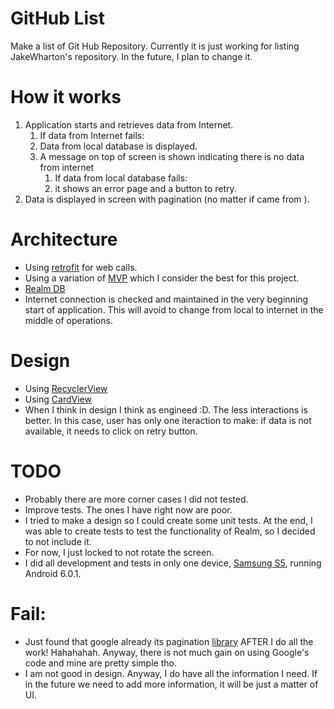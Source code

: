 # GitHub List 

Make a list of Git Hub Repository. Currently it is just working for listing JakeWharton's repository. In the future, I plan to change it.

# How it works

1. Application starts and retrieves data from Internet.
   1. If data from Internet fails:
   1. Data from local database is displayed.
   1. A message on top of screen is shown indicating there is no data from internet
      1. If data from local database fails:
      1. it shows an error page and a button to retry. 
1. Data is displayed in screen with pagination (no matter if came from ).

# Architecture

* Using [retrofit](http://square.github.io/retrofit/) for web calls.
* Using a variation of [MVP](https://en.wikipedia.org/wiki/Model%E2%80%93view%E2%80%93presenter) which I consider the best for this project.
* [Realm DB](https://blog.realm.io/realm-for-android/?)
* Internet connection is checked and maintained in the very beginning start of application. This will avoid to change from local to internet in the middle of operations.

# Design

* Using [RecyclerView](https://developer.android.com/reference/android/support/v7/widget/RecyclerView.html)
* Using [CardView](https://developer.android.com/training/material/lists-cards.html)
* When I think in design I think as engineed :D. The less interactions is better. In this case, user has only one iteraction to make: if data is not available, it needs to click on retry button.

# TODO

* Probably there are more corner cases I did not tested.
* Improve tests. The ones I have right now are poor.
* I tried to make a design so I could create some unit tests. At the end, I was able to create tests to test the functionality of Realm, so I decided to not include it.
* For now, I just locked to not rotate the screen. 
* I did all development and tests in only one device, [Samsung S5](https://www.phonearena.com/phones/Samsung-Galaxy-S5_id8202), running Android 6.0.1.

# Fail:

* Just found that google already its pagination [library](https://developer.android.com/topic/libraries/architecture/paging.html) AFTER I do all the work! Hahahahah. Anyway, there is not much gain on using Google's code and mine are pretty simple tho.
* I am not good in design. Anyway, I do have all the information I need. If in the future we need to add more information, it will be just a matter of UI.